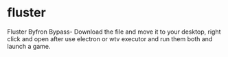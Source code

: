 # fluster
Fluster Byfron Bypass-   Download the file and move it to your desktop, right click and open after use electron or  wtv executor and run them both and launch a game.
